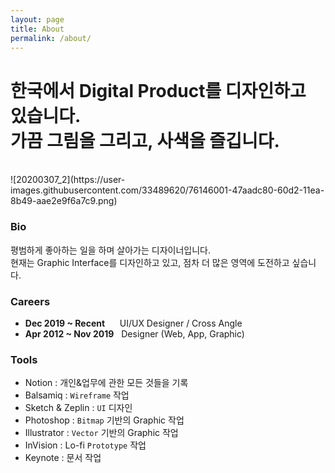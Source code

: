 ```yaml
---
layout: page
title: About
permalink: /about/
---
```


<h1>한국에서 Digital Product를 디자인하고 있습니다.<br />
가끔 그림을 그리고, 사색을 즐깁니다.</h1>
<br />
![20200307_2](https://user-images.githubusercontent.com/33489620/76146001-47aadc80-60d2-11ea-8b49-aae2e9f6a7c9.png)

### Bio
평범하게 좋아하는 일을 하며 살아가는 디자이너입니다.<br />
현재는 Graphic Interface를 디자인하고 있고, 점차 더 많은 영역에 도전하고 싶습니다.

### Careers
<ul class="about">
  <li><b>Dec 2019 ~ Recent</b> &nbsp;&nbsp;&nbsp;&nbsp; UI/UX Designer / Cross Angle</li>
  <li><b>Apr 2012 ~ Nov 2019</b> &nbsp; Designer (Web, App, Graphic)</li>
</ul>

### Tools
- Notion : 개인&업무에 관한 모든 것들을 기록
- Balsamiq : <code>Wireframe</code> 작업
- Sketch & Zeplin : <code>UI</code> 디자인
- Photoshop : <code>Bitmap</code> 기반의 Graphic 작업
- Illustrator : <code>Vector</code> 기반의 Graphic 작업
- InVision : Lo-fi <code>Prototype</code> 작업
- Keynote : 문서 작업
